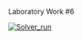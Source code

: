 Laboratory Work #6

[![Solver_run](https://github.com/VonenZinainn/lab06/actions/workflows/main.yml/badge.svg)](https://github.com/VonenZinainn/lab06/actions/workflows/main.yml)


